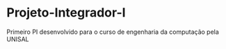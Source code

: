 # Projeto-Integrador-I
 Primeiro PI desenvolvido para o curso de engenharia da computação pela UNISAL
